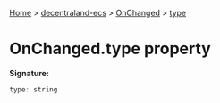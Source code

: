[Home](./index) &gt; [decentraland-ecs](./decentraland-ecs.md) &gt; [OnChanged](./decentraland-ecs.onchanged.md) &gt; [type](./decentraland-ecs.onchanged.type.md)

# OnChanged.type property


**Signature:**
```javascript
type: string
```
